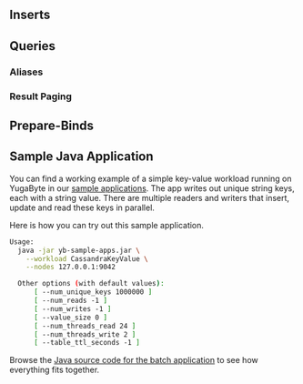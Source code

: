 
## Inserts

## Queries

### Aliases

### Result Paging

## Prepare-Binds

## Sample Java Application

You can find a working example of a simple key-value workload running on YugaByte in our [sample applications](../../../quick-start/run-sample-apps/). The app writes out unique string keys, each with a string value. There are multiple readers and writers that insert, update and read these keys in parallel.

Here is how you can try out this sample application.

```sh
Usage:
  java -jar yb-sample-apps.jar \
    --workload CassandraKeyValue \
    --nodes 127.0.0.1:9042

  Other options (with default values):
      [ --num_unique_keys 1000000 ]
      [ --num_reads -1 ]
      [ --num_writes -1 ]
      [ --value_size 0 ]
      [ --num_threads_read 24 ]
      [ --num_threads_write 2 ]
      [ --table_ttl_seconds -1 ]
```


Browse the [Java source code for the batch application](https://github.com/YugaByte/yugabyte-db/blob/master/java/yb-loadtester/src/main/java/com/yugabyte/sample/apps/CassandraKeyValue.java) to see how everything fits together.
